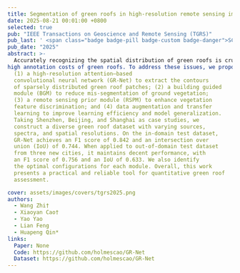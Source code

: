 ```yaml
---
title: Segmentation of green roofs in high-resolution remote sensing images with GR-Net
date: 2025-08-21 00:01:00 +0800
selected: true
pub: "IEEE Transactions on Geoscience and Remote Sensing (TGRS)"
pub_last: ' <span class="badge badge-pill badge-custom badge-danger">SCI Q1</span>'
pub_date: "2025"
abstract: >-
  Accurately recognizing the spatial distribution of green roofs is crucial for quantitatively assessing their ecological benefits in urban areas. Deep learning has been applied to this task using remote sensing images, reducing time and labor costs. However, challenges remain due to the irregular shapes, sparse distribution, homogeneity with ground vegetation, and
high annotation costs of green roofs. To address these issues, we propose an end-to-end framework for urban-scale green roof segmentation, integrating:
  (1) a high-resolution attention–based
  convolutional neural network (GR-Net) to extract the contours
  of sparsely distributed green roof patches; (2) a building guided
  module (BGM) to reduce mis-segmentation of ground vegetation;
  (3) a remote sensing prior module (RSPM) to enhance vegetation
  feature discrimination; and (4) data augmentation and transfer
  learning to improve learning efficiency and model generalization.
  Taking Shenzhen, Beijing, and Shanghai as case studies, we
  construct a diverse green roof dataset with varying sources,
  spectra, and spatial resolutions. On the in-domain test dataset,
  GR-Net achieves an F1 score of 0.842 and an intersection over
  union (IoU) of 0.744. When applied to out-of-domain test dataset
  from three new cities, it maintains decent performance, with
  an F1 score of 0.756 and an IoU of 0.633. We also identify
  the optimal configurations for each module. Overall, this work
  presents a practical and reliable tool for quantitative green roof
  assessment.

cover: assets/images/covers/tgrs2025.png
authors:
  - Wang Zhi†
  - Xiaoyan Cao†
  - Yao Yao
  - Lian Feng
  - Huapeng Qin*
links:
  Paper: None
  Code: https://github.com/holmescao/GR-Net
  Dataset: https://github.com/holmescao/GR-Net
---
```

